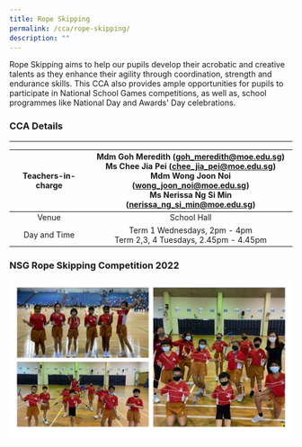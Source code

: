 ```yaml
---
title: Rope Skipping
permalink: /cca/rope-skipping/
description: ""
---
```

Rope Skipping aims to help our pupils develop their acrobatic and creative talents as they enhance their agility through coordination, strength and endurance skills. This CCA also provides ample opportunities for pupils to participate in National School Games competitions, as well as, school programmes like National Day and Awards' Day celebrations.

### CCA Details
----------

  

| Teachers-in-charge  | Mdm Goh Meredith (goh_meredith@moe.edu.sg) <br>Ms Chee Jia Pei (chee_jia_pei@moe.edu.sg) <br>Mdm Wong Joon Noi (wong_joon_noi@moe.edu.sg) <br> Ms Nerissa Ng Si Min (nerissa_ng_si_min@moe.edu.sg) |
|:---:|:---:|
| Venue | School Hall |
| Day and Time | Term 1 Wednesdays, 2pm - 4pm <br>Term 2,3, 4 Tuesdays, 2.45pm - 4.45pm |

  

### NSG Rope Skipping Competition 2022

![](/images/rope%20skipping%202023.jpg)